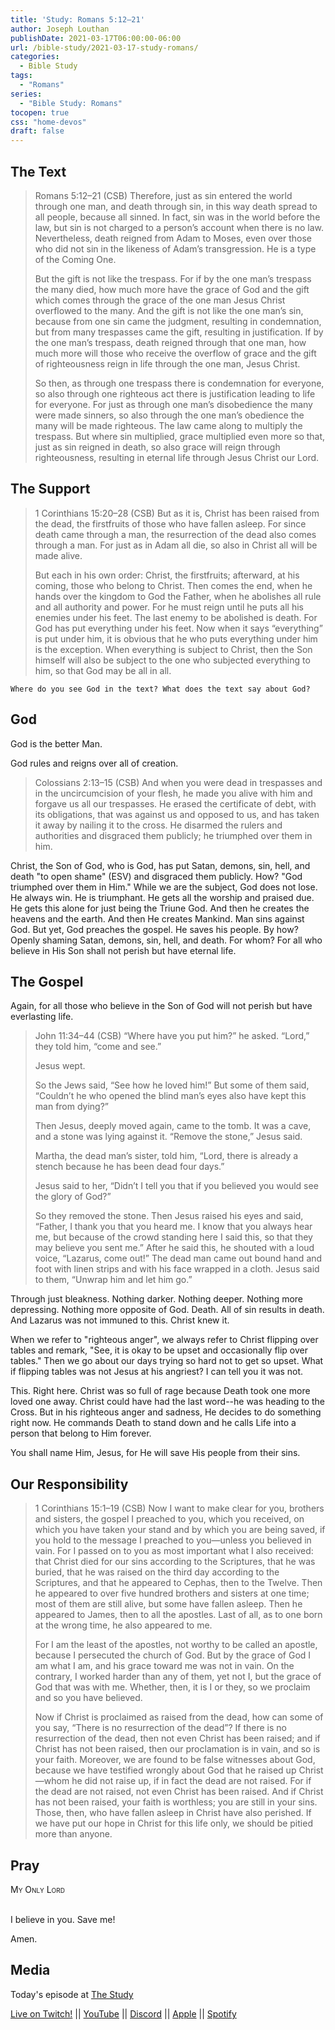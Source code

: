 ```yaml
---
title: 'Study: Romans 5:12–21'
author: Joseph Louthan
publishDate: 2021-03-17T06:00:00-06:00
url: /bible-study/2021-03-17-study-romans/
categories:
  - Bible Study
tags:
  - "Romans"
series:
  - "Bible Study: Romans"
tocopen: true
css: "home-devos"
draft: false
---
```

## The Text

>Romans 5:12–21 (CSB) Therefore, just as sin entered the world through one man, and death through sin, in this way death spread to all people, because all sinned. In fact, sin was in the world before the law, but sin is not charged to a person’s account when there is no law. Nevertheless, death reigned from Adam to Moses, even over those who did not sin in the likeness of Adam’s transgression. He is a type of the Coming One.
>
>But the gift is not like the trespass. For if by the one man’s trespass the many died, how much more have the grace of God and the gift which comes through the grace of the one man Jesus Christ overflowed to the many. And the gift is not like the one man’s sin, because from one sin came the judgment, resulting in condemnation, but from many trespasses came the gift, resulting in justification. If by the one man’s trespass, death reigned through that one man, how much more will those who receive the overflow of grace and the gift of righteousness reign in life through the one man, Jesus Christ.
>
>So then, as through one trespass there is condemnation for everyone, so also through one righteous act there is justification leading to life for everyone. For just as through one man’s disobedience the many were made sinners, so also through the one man’s obedience the many will be made righteous. The law came along to multiply the trespass. But where sin multiplied, grace multiplied even more so that, just as sin reigned in death, so also grace will reign through righteousness, resulting in eternal life through Jesus Christ our Lord.

<div style="page-break-after: always;"></div>

## The Support

>1 Corinthians 15:20–28 (CSB) But as it is, Christ has been raised from the dead, the firstfruits of those who have fallen asleep. For since death came through a man, the resurrection of the dead also comes through a man. For just as in Adam all die, so also in Christ all will be made alive.
>
>But each in his own order: Christ, the firstfruits; afterward, at his coming, those who belong to Christ. Then comes the end, when he hands over the kingdom to God the Father, when he abolishes all rule and all authority and power. For he must reign until he puts all his enemies under his feet. The last enemy to be abolished is death. For God has put everything under his feet. Now when it says “everything” is put under him, it is obvious that he who puts everything under him is the exception. When everything is subject to Christ, then the Son himself will also be subject to the one who subjected everything to him, so that God may be all in all.

<div style="page-break-after: always;"></div>

`Where do you see God in the text? What does the text say about God?`

## God

God is the better Man.

God rules and reigns over all of creation.

>Colossians 2:13–15 (CSB) And when you were dead in trespasses and in the uncircumcision of your flesh, he made you alive with him and forgave us all our trespasses. He erased the certificate of debt, with its obligations, that was against us and opposed to us, and has taken it away by nailing it to the cross. He disarmed the rulers and authorities and disgraced them publicly; he triumphed over them in him.

Christ, the Son of God, who is God, has put Satan, demons, sin, hell, and death "to open shame" (ESV) and disgraced them publicly. How? "God triumphed over them in Him."
While we are the subject, God does not lose. He always win. He is triumphant. He gets all the worship and praised due. He gets this alone for just being the Triune God. And then he creates the heavens and the earth. And then He creates Mankind. Man sins against God. But yet, God preaches the gospel. He saves his people. By how? Openly shaming Satan, demons, sin, hell, and death. For whom? For all who believe in His Son shall not perish but have eternal life.

<div style="page-break-after: always;"></div>

## The Gospel

Again, for all those who believe in the Son of God will not perish but have everlasting life.

>John 11:34–44 (CSB) “Where have you put him?” he asked. “Lord,” they told him, “come and see.”
>
>Jesus wept.
>
>So the Jews said, “See how he loved him!” But some of them said, “Couldn’t he who opened the blind man’s eyes also have kept this man from dying?”
>
>Then Jesus, deeply moved again, came to the tomb. It was a cave, and a stone was lying against it. “Remove the stone,” Jesus said.
>
>Martha, the dead man’s sister, told him, “Lord, there is already a stench because he has been dead four days.”
>
>Jesus said to her, “Didn’t I tell you that if you believed you would see the glory of God?”
>
>So they removed the stone. Then Jesus raised his eyes and said, “Father, I thank you that you heard me. I know that you always hear me, but because of the crowd standing here I said this, so that they may believe you sent me.” After he said this, he shouted with a loud voice, “Lazarus, come out!” The dead man came out bound hand and foot with linen strips and with his face wrapped in a cloth. Jesus said to them, “Unwrap him and let him go.”

Through just bleakness. Nothing darker. Nothing deeper. Nothing more depressing. Nothing more opposite of God. Death. All of sin results in death. And Lazarus was not immuned to this. Christ knew it.

When we refer to "righteous anger", we always refer to Christ flipping over tables and remark, "See, it is okay to be upset and occasionally flip over tables." Then we go about our days trying so hard not to get so upset.
What if flipping tables was not Jesus at his angriest? I can tell you it was not.

This. Right here. Christ was so full of rage because Death took one more loved one away. Christ could have had the last word--he was heading to the Cross. But in his righteous anger and sadness, He decides to do something right now. He commands Death to stand down and he calls Life into a person that belong to Him forever.

You shall name Him, Jesus, for He will save His people from their sins.

<div style="page-break-after: always;"></div>

## Our Responsibility

>1 Corinthians 15:1–19 (CSB) Now I want to make clear for you, brothers and sisters, the gospel I preached to you, which you received, on which you have taken your stand and by which you are being saved, if you hold to the message I preached to you—unless you believed in vain. For I passed on to you as most important what I also received: that Christ died for our sins according to the Scriptures, that he was buried, that he was raised on the third day according to the Scriptures, and that he appeared to Cephas, then to the Twelve. Then he appeared to over five hundred brothers and sisters at one time; most of them are still alive, but some have fallen asleep. Then he appeared to James, then to all the apostles. Last of all, as to one born at the wrong time, he also appeared to me.
>
>For I am the least of the apostles, not worthy to be called an apostle, because I persecuted the church of God. But by the grace of God I am what I am, and his grace toward me was not in vain. On the contrary, I worked harder than any of them, yet not I, but the grace of God that was with me. Whether, then, it is I or they, so we proclaim and so you have believed.
>
>Now if Christ is proclaimed as raised from the dead, how can some of you say, “There is no resurrection of the dead”? If there is no resurrection of the dead, then not even Christ has been raised; and if Christ has not been raised, then our proclamation is in vain, and so is your faith. Moreover, we are found to be false witnesses about God, because we have testified wrongly about God that he raised up Christ—whom he did not raise up, if in fact the dead are not raised. For if the dead are not raised, not even Christ has been raised. And if Christ has not been raised, your faith is worthless; you are still in your sins. Those, then, who have fallen asleep in Christ have also perished. If we have put our hope in Christ for this life only, we should be pitied more than anyone.

## Pray

<div style="font-variant: small-caps;">
My Only Lord
</div>
&nbsp;

I believe in you. Save me!

Amen.

## Media

Today's episode at [The Study](http://study.theologic.us/podcast/)

[Live on Twitch!](http://twitch.theologic.us) || [YouTube](http://youtube.theologic.us) || [Discord](http://discord.theologic.us) || [Apple](https://podcasts.apple.com/us/podcast/the-study/id1557102127) || [Spotify](https://open.spotify.com/show/0Xs5qsNvWePyRqcmtOTPkR)
